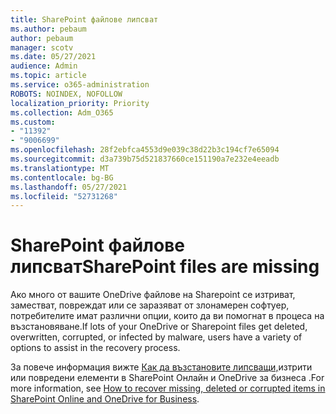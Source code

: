 ```yaml
---
title: SharePoint файлове липсват
ms.author: pebaum
author: pebaum
manager: scotv
ms.date: 05/27/2021
audience: Admin
ms.topic: article
ms.service: o365-administration
ROBOTS: NOINDEX, NOFOLLOW
localization_priority: Priority
ms.collection: Adm_O365
ms.custom:
- "11392"
- "9006699"
ms.openlocfilehash: 28f2ebfca4553d9e039c38d22b3c194cf7e65094
ms.sourcegitcommit: d3a739b75d521837660ce151190a7e232e4eeadb
ms.translationtype: MT
ms.contentlocale: bg-BG
ms.lasthandoff: 05/27/2021
ms.locfileid: "52731268"
---
```

# <a name="sharepoint-files-are-missing"></a><span data-ttu-id="6271d-102">SharePoint файлове липсват</span><span class="sxs-lookup"><span data-stu-id="6271d-102">SharePoint files are missing</span></span>

<span data-ttu-id="6271d-103">Ако много от вашите OneDrive файлове на Sharepoint се изтриват, заместват, повреждат или се заразяват от злонамерен софтуер, потребителите имат различни опции, които да ви помогнат в процеса на възстановяване.</span><span class="sxs-lookup"><span data-stu-id="6271d-103">If lots of your OneDrive or Sharepoint files get deleted, overwritten, corrupted, or infected by malware, users have a variety of options to assist in the recovery process.</span></span>

<span data-ttu-id="6271d-104">За повече информация вижте [Как да възстановите липсващи,](https://go.microsoft.com/fwlink/?linkid=2110774)изтрити или повредени елементи в SharePoint Онлайн и OneDrive за бизнеса .</span><span class="sxs-lookup"><span data-stu-id="6271d-104">For more information, see [How to recover missing, deleted or corrupted items in SharePoint Online and OneDrive for Business](https://go.microsoft.com/fwlink/?linkid=2110774).</span></span>
